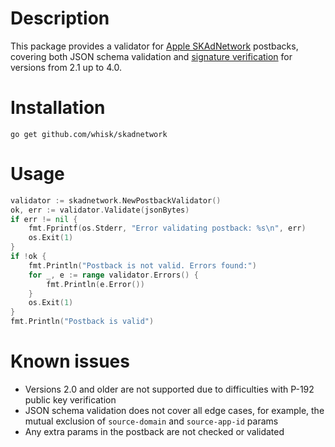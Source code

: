 # Description

This package provides a validator for [Apple SKAdNetwork](https://developer.apple.com/documentation/storekit/skadnetwork) postbacks, covering both JSON schema validation and [signature verification](https://developer.apple.com/documentation/storekit/skadnetwork/verifying_an_install-validation_postback) for versions from 2.1 up to 4.0.

# Installation

```
go get github.com/whisk/skadnetwork
```

# Usage

```go
validator := skadnetwork.NewPostbackValidator()
ok, err := validator.Validate(jsonBytes)
if err != nil {
    fmt.Fprintf(os.Stderr, "Error validating postback: %s\n", err)
    os.Exit(1)
}
if !ok {
    fmt.Println("Postback is not valid. Errors found:")
    for _, e := range validator.Errors() {
        fmt.Println(e.Error())
    }
    os.Exit(1)
}
fmt.Println("Postback is valid")
```

# Known issues

* Versions 2.0 and older are not supported due to difficulties with P-192 public key verification
* JSON schema validation does not cover all edge cases, for example, the mutual exclusion of `source-domain` and `source-app-id` params
* Any extra params in the postback are not checked or validated
